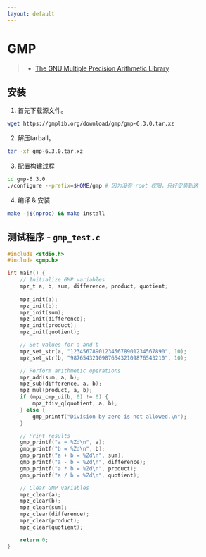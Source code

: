 ```yaml
---
layout: default
--- 
```


# GMP

> - [The GNU Multiple Precision Arithmetic Library](https://rocm.docs.amd.com/projects/HIP/en/latest/)

## 安装
    
1. 首先下载源文件。
```sh
wget https://gmplib.org/download/gmp/gmp-6.3.0.tar.xz
```

2. 解压tarball。
```sh
tar -xf gmp-6.3.0.tar.xz
```

3. 配置构建过程
```sh
cd gmp-6.3.0
./configure --prefix=$HOME/gmp # 因为没有 root 权限，只好安装到这
```

4. 编译 & 安装
```sh
make -j$(nproc) && make install
```

## 测试程序 - `gmp_test.c`

```c
#include <stdio.h>
#include <gmp.h>

int main() {
    // Initialize GMP variables
    mpz_t a, b, sum, difference, product, quotient;
    
    mpz_init(a);
    mpz_init(b);
    mpz_init(sum);
    mpz_init(difference);
    mpz_init(product);
    mpz_init(quotient);

    // Set values for a and b
    mpz_set_str(a, "123456789012345678901234567890", 10);
    mpz_set_str(b, "987654321098765432109876543210", 10);

    // Perform arithmetic operations
    mpz_add(sum, a, b);
    mpz_sub(difference, a, b);
    mpz_mul(product, a, b);
    if (mpz_cmp_ui(b, 0) != 0) {
        mpz_tdiv_q(quotient, a, b);
    } else {
        gmp_printf("Division by zero is not allowed.\n");
    }

    // Print results
    gmp_printf("a = %Zd\n", a);
    gmp_printf("b = %Zd\n", b);
    gmp_printf("a + b = %Zd\n", sum);
    gmp_printf("a - b = %Zd\n", difference);
    gmp_printf("a * b = %Zd\n", product);
    gmp_printf("a / b = %Zd\n", quotient);

    // Clear GMP variables
    mpz_clear(a);
    mpz_clear(b);
    mpz_clear(sum);
    mpz_clear(difference);
    mpz_clear(product);
    mpz_clear(quotient);

    return 0;
}
```

